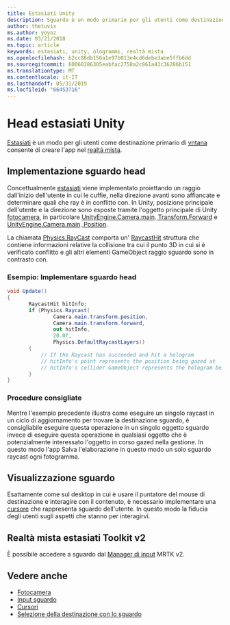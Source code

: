 ```yaml
---
title: Estasiati Unity
description: Sguardo è un modo primario per gli utenti come destinazione il vntana che consente di creare l'app nella realtà mista.
author: thetuvix
ms.author: yoyoz
ms.date: 03/21/2018
ms.topic: article
keywords: estasiati, unity, ologrammi, realtà mista
ms.openlocfilehash: b2cc86db156a1e97b013e4cd6debe3abe5ffb6dd
ms.sourcegitcommit: 60060386305eabfac2758a2c861a43c36286b151
ms.translationtype: MT
ms.contentlocale: it-IT
ms.lasthandoff: 05/31/2019
ms.locfileid: "66453716"
---
```

# <a name="head-gaze-in-unity"></a>Head estasiati Unity

[Estasiati](gaze.md) è un modo per gli utenti come destinazione primario di [vntana](hologram.md) consente di creare l'app nel [realtà mista](mixed-reality.md).


## <a name="implementing-head-gaze"></a>Implementazione sguardo head

Concettualmente [estasiati](gaze.md) viene implementato proiettando un raggio dall'inizio dell'utente in cui le cuffie, nella direzione avanti sono affiancate e determinare quali che ray è in conflitto con. In Unity, posizione principale dell'utente e la direzione sono esposte tramite l'oggetto principale di Unity [fotocamera](camera-in-unity.md), in particolare [UnityEngine.Camera.main](http://docs.unity3d.com/ScriptReference/Camera-main.html).[ Transform.Forward](http://docs.unity3d.com/ScriptReference/Transform-forward.html) e [UnityEngine.Camera.main](http://docs.unity3d.com/ScriptReference/Camera-main.html).[ Position](http://docs.unity3d.com/ScriptReference/Transform-position.html).

La chiamata [Physics.RayCast](http://docs.unity3d.com/ScriptReference/Physics.Raycast.html) comporta un' [RaycastHit](http://docs.unity3d.com/ScriptReference/RaycastHit.html) struttura che contiene informazioni relative la collisione tra cui il punto 3D in cui si è verificato conflitto e gli altri elementi GameObject raggio sguardo sono in contrasto con.

### <a name="example-implement-head-gaze"></a>Esempio: Implementare sguardo head

```cs
void Update()
{
       RaycastHit hitInfo;
       if (Physics.Raycast(
               Camera.main.transform.position,
               Camera.main.transform.forward,
               out hitInfo,
               20.0f,
               Physics.DefaultRaycastLayers))
       {
           // If the Raycast has succeeded and hit a hologram
           // hitInfo's point represents the position being gazed at
           // hitInfo's collider GameObject represents the hologram being gazed at
       }
}
```

### <a name="best-practices"></a>Procedure consigliate

Mentre l'esempio precedente illustra come eseguire un singolo raycast in un ciclo di aggiornamento per trovare la destinazione sguardo, è consigliabile eseguire questa operazione in un singolo oggetto sguardo invece di eseguire questa operazione in qualsiasi oggetto che è potenzialmente interessato l'oggetto in corso gazed nella gestione. In questo modo l'app Salva l'elaborazione in questo modo un solo sguardo raycast ogni fotogramma.

## <a name="visualizing-gaze"></a>Visualizzazione sguardo

Esattamente come sul desktop in cui è usare il puntatore del mouse di destinazione e interagire con il contenuto, è necessario implementare una [cursore](cursors.md) che rappresenta sguardo dell'utente. In questo modo la fiducia degli utenti sugli aspetti che stanno per interagirvi.

## <a name="gaze-in-mixed-reality-toolkit-v2"></a>Realtà mista estasiati Toolkit v2
È possibile accedere a sguardo dal [Manager di input](https://microsoft.github.io/MixedRealityToolkit-Unity/Documentation/Input/Overview.html) MRTK v2.

## <a name="see-also"></a>Vedere anche
* [Fotocamera](camera-in-unity.md)
* [Input sguardo](gaze.md)
* [Cursori](cursors.md)
* [Selezione della destinazione con lo sguardo](gaze-targeting.md)
